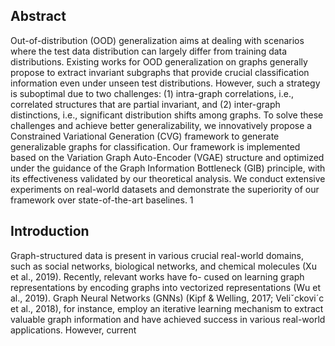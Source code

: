 ## Abstract

Out-of-distribution (OOD) generalization aims at dealing with scenarios where the test data distribution can largely differ from training data distributions. Existing works for OOD generalization on graphs generally propose to extract invariant subgraphs that provide crucial classification information even under unseen test distributions. However, such a strategy is suboptimal due to two challenges: (1) intra-graph correlations, i.e., correlated structures that are partial invariant, and (2) inter-graph distinctions, i.e., significant distribution shifts among graphs. To solve these challenges and achieve better generalizability, we innovatively propose a Constrained Variational Generation (CVG) framework to generate generalizable graphs for classification. Our framework is implemented based on the Variation Graph Auto-Encoder (VGAE) structure and optimized under the guidance of the Graph Information Bottleneck (GIB) principle, with its effectiveness validated by our theoretical analysis. We conduct extensive experiments on real-world datasets and demonstrate the superiority of our framework over state-of-the-art baselines. 1

## Introduction

Graph-structured data is present in various crucial real-world domains, such as social networks, biological networks, and chemical molecules (Xu et al., 2019). Recently, relevant works have fo- cused on learning graph representations by encoding graphs into vectorized representations (Wu et al., 2019). Graph Neural Networks (GNNs) (Kipf & Welling, 2017; Veliˇckovi´c et al., 2018), for instance, employ an iterative learning mechanism to extract valuable graph information and have achieved success in various real-world applications. However, current
